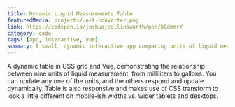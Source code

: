 ```yaml
---
title: Dynamic Liquid Measurements Table
featuredMedia: projects/unit-converter.png
link: https://codepen.io/joshuajcollinsworth/pen/bGdmmrY
category: code
tags: [app, interactive, vue]
summary: A small, dynamic interactive app comparing units of liquid measurement.
---
```


A dynamic table in CSS grid and Vue, demonstrating the relationship between nine units of liquid measurement, from milliliters to gallons. You can update any one of the units, and the others respond and update dynamically. Table is also responsive and makes use of CSS transform to look a little different on mobile-ish widths vs. wider tablets and desktops.
